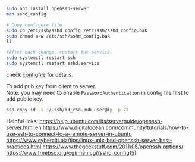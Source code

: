 ```bash
sudo apt install openssh-server
man sshd_config

# Copy configure file
sudo cp /etc/ssh/sshd_config /etc/ssh/sshd_config.bak
sudo chmod a-w /etc/ssh/sshd_config.bak
ll

#After each change, restart the service.
sudo systemctl restart ssh
sudo systemctl restart sshd.service
```
check [configfile](./etc/UNIX.md) for details.

To add pub key from client to server.     
Note: you may need to enable `PasswordAuthentication` in config file first to add public key.
```bash
ssh-copy-id -i ~/.ssh/id_rsa.pub user@ip -p 22
```


Helpful links:
https://help.ubuntu.com/lts/serverguide/openssh-server.html.en
https://www.digitalocean.com/community/tutorials/how-to-use-ssh-to-connect-to-a-remote-server-in-ubuntu
https://www.cyberciti.biz/tips/linux-unix-bsd-openssh-server-best-practices.html
https://www.thegeekstuff.com/2011/05/openssh-options/
https://www.freebsd.org/cgi/man.cgi?sshd_config(5)

